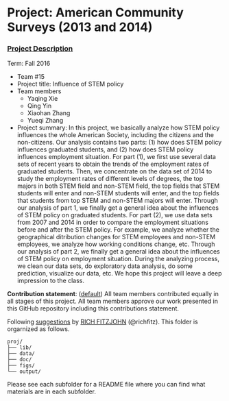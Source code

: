 # Project: American Community Surveys (2013 and 2014)
### [Project Description](doc/Project1_desc.md)

Term: Fall 2016

+ Team #15
+ Project title: Influence of STEM policy
+ Team members
	+ Yaqing Xie
	+ Qing Yin
	+ Xiaohan Zhang
	+ Yueqi Zhang
+ Project summary: In this project, we basically analyze how STEM policy influences the whole American Society, including the citizens and the non-citizens. Our analysis contains two parts: (1) how does STEM policy influences graduated students, and (2) how does STEM policy influences employment situation. For part (1), we first use several data sets of recent years to obtain the trends of the employment rates of graduated students. Then, we concentrate on the data set of 2014 to study the employment rates of different levels of degrees, the top majors in both STEM field and non-STEM field, the top fields that STEM students will enter and non-STEM students will enter, and the top fields that students from top STEM and non-STEM majors will enter. Through our analysis of part 1, we finally get a general idea about the influences of STEM policy on graduated students. For part (2), we use data sets from 2007 and 2014 in order to compare the employment situations before and after the STEM policy. For example, we analyze whether the geographical ditribution changes for STEM employees and non-STEM employees, we analyze how working conditions change, etc. Through our analysis of part 2, we finally get a general idea about the influences of STEM policy on employment situation. During the analyzing process, we clean our data sets, do exploratory data analysis, do some prediction, visualize our data, etc. We hope this project will leave a deep impression to the class.
	
**Contribution statement**: ([default](doc/a_note_on_contributions.md)) All team members contributed equally in all stages of this project. All team members approve our work presented in this GitHub repository including this contributions statement. 

Following [suggestions](http://nicercode.github.io/blog/2013-04-05-projects/) by [RICH FITZJOHN](http://nicercode.github.io/about/#Team) (@richfitz). This folder is orgarnized as follows.

```
proj/
├── lib/
├── data/
├── doc/
├── figs/
└── output/
```

Please see each subfolder for a README file where you can find what materials are in each subfolder.

